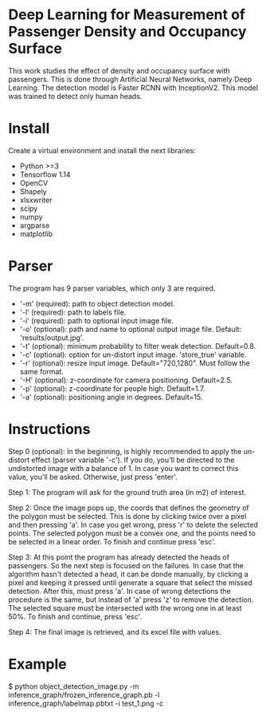 # Deep Learning for Measurement of Passenger Density and Occupancy Surface
This work studies the effect of density and occupancy surface with passengers. This is done through Artificial Neural Networks, namely Deep Learning. 
The detection model is Faster RCNN with InceptionV2. This model was trained to detect only human heads.

# Install
Create a virtual environment and install the next libraries:

- Python >=3 
- Tensorflow 1.14
- OpenCV
- Shapely
- xlsxwriter
- scipy
- numpy
- argparse
- matplotlib

# Parser
The program has 9 parser variables, which only 3 are required.

- '-m' (required): path to object detection model.
- '-l' (required): path to labels file.
- '-i' (required): path to optional input image file.
- '-o' (optional): path and name to optional output image file. Default: 'results/output.jpg'.
- '-t' (optional): minimum probability to filter weak detection. Default=0.8.
- '-c' (optional): option for un-distort input image. 'store_true' variable.
- '-r' (optional): resize input image. Default="720,1280". Must follow the same format.
- '-H' (optional): z-coordinate for camera positioning. Default=2.5.
- '-p' (optional): z-coordinate for people high. Default=1.7.
- '-a' (optional): positioning angle in degrees. Default=15.

# Instructions

Step 0 (optional): In the beginning, is highly recommended to apply the un-distort effect (parser variable '-c'). If you do, you'll be directed to the undistorted image with a balance of 1. In case you want to correct this value, you'll be asked. Otherwise, just press 'enter'.

Step 1: The program will ask for the ground truth area (in m2) of interest.

Step 2: Once the image pops up, the coords that defines the geometry of the polygon must be selected. This is done by clicking twice over a pixel and then pressing 'a'. In case you get wrong, press 'r' to delete the selected points. The selected polygon must be a convex one, and the points need to be selected in a linear order. To finish and continue press 'esc'.

Step 3: At this point the program has already detected the heads of passengers. So the next step is focused on the failures. In case that the algorithm hasn't detected a head, it can be donde manually, by clicking a pixel and keeping it pressed until generate a square that select the missed detection. After this, must press 'a'.
In case of wrong detections the procedure is the same, but instead of 'a' press 'z' to remove the detection. The selected square must be intersected with the wrong one in at least 50%. To finish and continue, press 'esc'.

Step 4: The final image is retrieved, and its excel file with values.


# Example
$ python object_detection_image.py -m inference_graph/frozen_inference_graph.pb -l inference_graph/labelmap.pbtxt -i test_1.png -c
